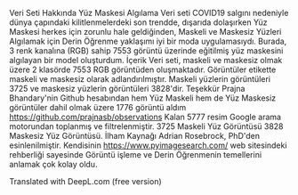 Veri Seti Hakkında
Yüz Maskesi Algılama Veri seti
COVID19 salgını nedeniyle dünya çapındaki kilitlenmelerdeki son trendde, dışarıda dolaşırken Yüz Maskesi herkes için zorunlu hale geldiğinden, Maskeli ve Maskesiz Yüzleri Algılamak için Derin Öğrenme yaklaşımı iyi bir moda uygulamasıydı. Burada, 3 renk kanalına (RGB) sahip 7553 görüntü üzerinde eğitilmiş yüz maskesini algılayan bir model oluşturdum.
İçerik
Veri seti, maskeli ve maskesiz olmak üzere 2 klasörde 7553 RGB görüntüden oluşmaktadır. Görüntüler etikette maskeli ve maskesiz olarak adlandırılmıştır. Maskeli yüzlerin görüntüleri 3725 ve maskesiz yüzlerin görüntüleri 3828'dir.
Teşekkür
Prajna Bhandary'nin Github hesabından hem Yüz Maskeli hem de Yüz Maskesiz görüntüler dahil olmak üzere 1776 görüntü aldım
https://github.com/prajnasb/observations
Kalan 5777 resim Google arama motorundan toplanmış ve filtrelenmiştir.
3725 Maskeli Yüz Görüntüsü
3828 Maskesiz Yüz Görüntüsü.
İlham Kaynağı
Adrian Rosebrock, PhD'den esinlenilmiştir. Kendisinin https://www.pyimagesearch.com/ web sitesindeki rehberliği sayesinde Görüntü işleme ve Derin Öğrenmenin temellerini anlamak çok kolay oldu.

Translated with DeepL.com (free version)
